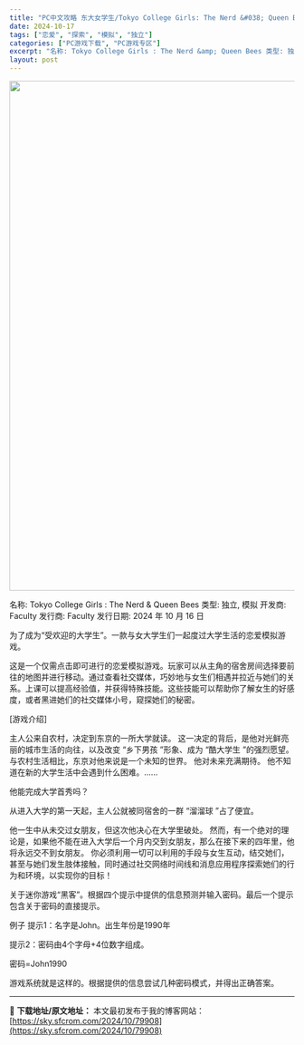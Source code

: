 ```yaml
---
title: "PC中文攻略 东大女学生/Tokyo College Girls: The Nerd &#038; Queen Bees"
date: 2024-10-17
tags: ["恋爱", "探索", "模拟", "独立"]
categories: ["PC游戏下载", "PC游戏专区"]
excerpt: "名称: Tokyo College Girls : The Nerd &amp; Queen Bees 类型: 独立, 模拟 开发商: Faculty 发行商: Faculty 发行日期: 2024 年 10 月 16 日 为了成为“受欢迎的大学生”。一款与女大学生们一起度过大学生活的恋爱模拟游戏。&hellip;"
layout: post
---
```


<img class="aligncenter size-full wp-image-79909" src="https://sky.sfcrom.com/wp-content/uploads/2024/10/202410170940182.webp" alt="" width="600" height="900" />

名称: Tokyo College Girls : The Nerd &amp; Queen Bees
类型: 独立, 模拟
开发商: Faculty
发行商: Faculty
发行日期: 2024 年 10 月 16 日

为了成为“受欢迎的大学生”。一款与女大学生们一起度过大学生活的恋爱模拟游戏。

这是一个仅需点击即可进行的恋爱模拟游戏。玩家可以从主角的宿舍房间选择要前往的地图并进行移动。通过查看社交媒体，巧妙地与女生们相遇并拉近与她们的关系。上课可以提高经验值，并获得特殊技能。这些技能可以帮助你了解女生的好感度，或者黑进她们的社交媒体小号，窥探她们的秘密。

[游戏介绍]

主人公来自农村，决定到东京的一所大学就读。 这一决定的背后，是他对光鲜亮丽的城市生活的向往，以及改变 “乡下男孩 ”形象、成为 “酷大学生 ”的强烈愿望。 与农村生活相比，东京对他来说是一个未知的世界。 他对未来充满期待。 他不知道在新的大学生活中会遇到什么困难。......

他能完成大学首秀吗？

从进入大学的第一天起，主人公就被同宿舍的一群 “溜溜球 ”占了便宜。

他一生中从未交过女朋友，但这次他决心在大学里破处。 然而，有一个绝对的理论是，如果他不能在进入大学后一个月内交到女朋友，那么在接下来的四年里，他将永远交不到女朋友。 你必须利用一切可以利用的手段与女生互动，结交她们，甚至与她们发生肢体接触，同时通过社交网络时间线和消息应用程序探索她们的行为和环境，以实现你的目标！

关于迷你游戏“黑客”。根据四个提示中提供的信息预测并输入密码。最后一个提示包含关于密码的直接提示。

例子 提示1：名字是John。出生年份是1990年

提示2：密码由4个字母+4位数字组成。

密码=John1990

游戏系统就是这样的。根据提供的信息尝试几种密码模式，并得出正确答案。

---
📖 **下载地址/原文地址：** 本文最初发布于我的博客网站：[https://sky.sfcrom.com/2024/10/79908](https://sky.sfcrom.com/2024/10/79908)
